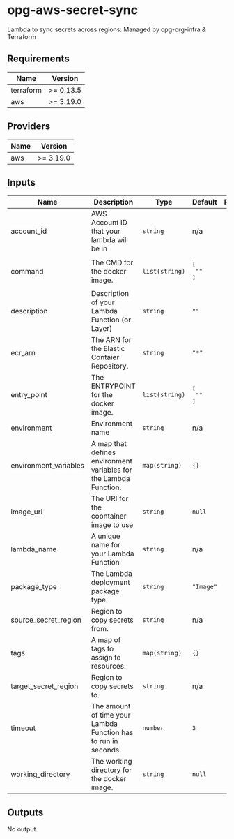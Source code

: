 # opg-aws-secret-sync
Lambda to sync secrets across regions: Managed by opg-org-infra &amp; Terraform

<!-- BEGINNING OF PRE-COMMIT-TERRAFORM DOCS HOOK -->
## Requirements

| Name | Version |
|------|---------|
| terraform | >= 0.13.5 |
| aws | >= 3.19.0 |

## Providers

| Name | Version |
|------|---------|
| aws | >= 3.19.0 |

## Inputs

| Name | Description | Type | Default | Required |
|------|-------------|------|---------|:--------:|
| account\_id | AWS Account ID that your lambda will be in | `string` | n/a | yes |
| command | The CMD for the docker image. | `list(string)` | <pre>[<br>  ""<br>]</pre> | no |
| description | Description of your Lambda Function (or Layer) | `string` | `""` | no |
| ecr\_arn | The ARN for the Elastic Contaier Repository. | `string` | `"*"` | no |
| entry\_point | The ENTRYPOINT for the docker image. | `list(string)` | <pre>[<br>  ""<br>]</pre> | no |
| environment | Environment name | `string` | n/a | yes |
| environment\_variables | A map that defines environment variables for the Lambda Function. | `map(string)` | `{}` | no |
| image\_uri | The URI for the coontainer image to use | `string` | `null` | no |
| lambda\_name | A unique name for your Lambda Function | `string` | n/a | yes |
| package\_type | The Lambda deployment package type. | `string` | `"Image"` | no |
| source\_secret\_region | Region to copy secrets from. | `string` | n/a | yes |
| tags | A map of tags to assign to resources. | `map(string)` | `{}` | no |
| target\_secret\_region | Region to copy secrets to. | `string` | n/a | yes |
| timeout | The amount of time your Lambda Function has to run in seconds. | `number` | `3` | no |
| working\_directory | The working directory for the docker image. | `string` | `null` | no |

## Outputs

No output.

<!-- END OF PRE-COMMIT-TERRAFORM DOCS HOOK -->
